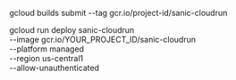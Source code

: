 gcloud builds submit --tag gcr.io/project-id/sanic-cloudrun

gcloud run deploy sanic-cloudrun \
  --image gcr.io/YOUR_PROJECT_ID/sanic-cloudrun \
  --platform managed \
  --region us-central1 \
  --allow-unauthenticated
